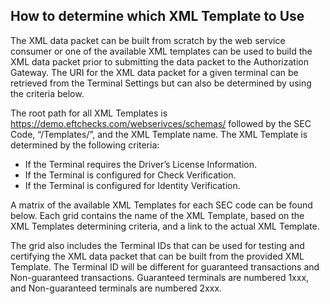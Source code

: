 ## **How to determine which XML Template to Use** 

The XML data packet can be built from scratch by the web service consumer or one of the available XML templates can be used to build the XML data packet prior to submitting the data packet to the Authorization Gateway. The URI for the XML data packet for a given terminal can be retrieved from the Terminal Settings but can also be determined by using the criteria below. 

The root path for all XML Templates is https://demo.eftchecks.com/webserivces/schemas/  followed by the SEC Code, “/Templates/”, and the XML Template name.  The XML Template is determined by the following criteria: 

- If the Terminal requires the Driver’s License Information. 
- If the Terminal is configured for Check Verification. 
- If the Terminal is configured for Identity Verification. 

A matrix of the available XML Templates for each SEC code can be found below. Each grid contains the name of the XML Template, based on the XML Templates determining criteria, and a link to the actual XML Template.  

The grid also includes the Terminal IDs that can be used for testing and certifying the XML data packet that can be built from the provided XML Template. The Terminal ID will be different for guaranteed transactions and Non-guaranteed transactions.  Guaranteed terminals are numbered 1xxx, and Non-guaranteed terminals are numbered 2xxx. 
